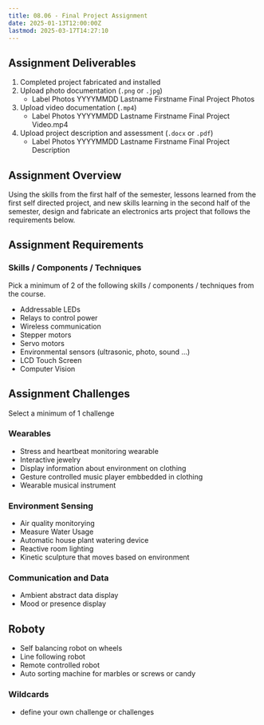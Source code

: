 ```yaml
---
title: 08.06 - Final Project Assignment
date: 2025-01-13T12:00:00Z
lastmod: 2025-03-17T14:27:10
---
```


## Assignment Deliverables

1. Completed project fabricated and installed
2. Upload photo documentation (`.png` or `.jpg`)
   - Label Photos YYYYMMDD Lastname Firstname Final Project Photos
3. Upload video documentation (`.mp4`)
   - Label Photos YYYYMMDD Lastname Firstname Final Project Video.mp4
4. Upload project description and assessment (`.docx` or `.pdf`)
   - Label Photos YYYYMMDD Lastname Firstname Final Project Description

## Assignment Overview

Using the skills from the first half of the semester, lessons learned from the first self directed project, and new skills learning in the second half of the semester, design and fabricate an electronics arts project that follows the requirements below.

## Assignment Requirements

### Skills / Components / Techniques

Pick a minimum of 2 of the following skills / components / techniques from the course.

- Addressable LEDs
- Relays to control power
- Wireless communication
- Stepper motors
- Servo motors
- Environmental sensors (ultrasonic, photo, sound ...)
- LCD Touch Screen
- Computer Vision

## Assignment Challenges

Select a minimum of 1 challenge

### Wearables

- Stress and heartbeat monitoring wearable
- Interactive jewelry
- Display information about environment on clothing
- Gesture controlled music player embbedded in clothing
- Wearable musical instrument

### Environment Sensing

- Air quality monitorying
- Measure Water Usage
- Automatic house plant watering device
- Reactive room lighting
- Kinetic sculpture that moves based on environment

### Communication and Data

- Ambient abstract data display
- Mood or presence display

## Roboty

- Self balancing robot on wheels
- Line following robot
- Remote controlled robot
- Auto sorting machine for marbles or screws or candy

### Wildcards

- define your own challenge or challenges
